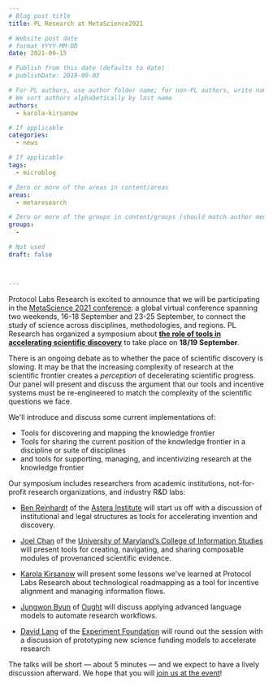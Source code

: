 ```yaml
---
# Blog post title
title: PL Research at MetaScience2021

# Website post date
# format YYYY-MM-DD
date: 2021-09-15

# Publish from this date (defaults to date)
# publishDate: 2019-09-03

# For PL authors, use author folder name; for non-PL authors, write name as in paper within ""
# We sort authors alphabetically by last name
authors:
  - karola-kirsanow

# If applicable
categories:
  - news

# If applicable
tags:
  - microblog

# Zero or more of the areas in content/areas
areas:
  - metaresearch

# Zero or more of the groups in content/groups (should match author membership)
groups:
  -

# Not used
draft: false



---
```


Protocol Labs Research is excited to announce that we will be participating in the [MetaScience 2021 conference](https://metascience2021.org/): a global virtual conference spanning two weekends, 16-18 September and 23-25 September, to connect the study of science across disciplines, methodologies, and regions.  PL Research has organized a symposium about [**the role of tools in accelerating scientific discovery**](https://metascience2021.org/events/the-role-of-tools-in-accelerating-scientific-discovery/) to take place on **18/19 September**.

There is an ongoing debate as to whether the pace of scientific discovery is slowing.  It may be that the increasing complexity of research at the scientific frontier creates a *perception* of decelerating scientific progress. Our panel will present and discuss the argument that our tools and incentive systems must be re-engineered to match the complexity of the scientific questions we face.


We'll introduce and discuss some current implementations of:
- Tools for discovering and mapping the knowledge frontier
- Tools for sharing the current position of the knowledge frontier in a discipline or suite of disciplines
- and tools for supporting, managing, and incentivizing research at the knowledge frontier


Our symposium includes researchers from academic institutions, not-for-profit research organizations, and industry R&D labs: 

- [Ben Reinhardt](https://metascience2021.org/speakers/reinhardt/) of the [Astera Institute](https://astera.org/) will start us off with a discussion of  institutional and legal structures as tools for accelerating invention and discovery.

- [Joel Chan](https://metascience2021.org/speakers/chan/) of the [University of Maryland’s College of Information Studies](https://ischool.umd.edu/) will present tools for creating, navigating,  and sharing composable modules of provenanced scientific evidence. 

- [Karola Kirsanow](/authors/karola-kirsanow/) will present some lessons we've learned at Protocol Labs Research about technological roadmapping as a tool for incentive alignment and managing information flows.

-  [Jungwon Byun](https://metascience2021.org/speakers/byun/) of [Ought](https://ought.org/) will discuss applying advanced language models to automate research workflows.

- [David Lang](https://metascience2021.org/speakers/lang/) of the [Experiment Foundation](https://www.experiment.foundation/) will round out the session with a discussion of prototyping new science funding models to accelerate research

The talks will be short — about 5 minutes — and we expect to have a lively discussion afterward. We hope that you will [join us at the event](https://metascience2021.org/register/)! 
